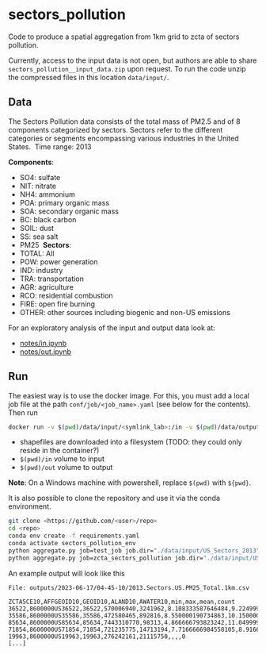 # sectors_pollution

Code to produce a spatial aggregation from 1km grid to zcta of sectors pollution.

Currently, access to the input data is not open, but authors are able to share `sectors_pollution__input_data.zip` upon request. To run the code unzip the compressed files in this location `data/input/`.

## Data

The Sectors Pollution data consists of the total mass of PM2.5 and of 8 components categorized by sectors. Sectors refer to the different categories or segments encompassing various industries in the United States.
​
Time range: 2013​

**Components**:
  * SO4: sulfate​
  * NIT: nitrate​
  * NH4: ammonium​
  * POA: primary organic mass​
  * SOA: secondary organic mass​
  * BC: black carbon​
  * SOIL: dust​
  * SS: sea salt​
  * PM25​
​
**Sectors**: ​
  * TOTAL: All​
  * POW: power generation​
  * IND: industry​
  * TRA: transportation​
  * AGR: agriculture​
  * RCO: residential combustion​
  * FIRE: open fire burning​
  * OTHER: other sources including ​biogenic and non-US emissions​

For an exploratory analysis of the input and output data look at:
  * [notes/in.ipynb](./notes/in.ipynb)
  * [notes/out.ipynb](./notes/out.ipynb) 

## Run

The easiest way is to use the docker image. For this, you must add a local job file at the path `conf/job/<job_name>.yaml` (see below for the contents). Then run

```bash
docker run -v $(pwd)/data/input/<symlink_lab>:/in -v $(pwd)/data/output/<symlink_lab>:/out -v $(pwd)/data/shapefiles/<symlink_lab>:/shapefiles <nsaph_accout>/sectors_pollution
```

* shapefiles are downloaded into a filesystem (TODO: they could only reside in the container?)
* `$(pwd)/in` volume to input
* `$(pwd)/out` volume to output

**Note**: On a Windows machine with powershell, replace `$(pwd)` with `${pwd}`.

It is also possible to clone the repository and use it via the conda environment. 

```bash
git clone <https://github.com/<user>/repo>
cd <repo>
conda env create -f requirements.yaml
conda activate sectors_pollution_env
python aggregate.py job=test_job job.dir="./data/input/US_Sectors_2013" shapefiles.dir="./data/shapefiles" output.dir="./data/output/zcta_sectors_pollution"
python aggregate.py job=zcta_sectors_pollution job.dir="./data/input/US_Sectors_2013" shapefiles.dir="./data/shapefiles" output.dir="./data/output/zcta_sectors_pollution"
```

An example output will look like this

```
File: outputs/2023-06-17/04-45-10/2013.Sectors.US.PM25_Total.1km.csv
```

```
ZCTA5CE10,AFFGEOID10,GEOID10,ALAND10,AWATER10,min,max,mean,count
36522,8600000US36522,36522,570006940,3241962,8.108333587646484,9.22499942779541,8.543976070374017,635
35586,8600000US35586,35586,472580465,892816,8.550000190734863,10.15000057220459,9.187298794450431,580
85634,8600000US85634,85634,7443310770,98313,4.866666793823242,11.049999237060547,7.613444465236194,7515
71854,8600000US71854,71854,721235775,14713194,7.7166666984558105,8.916666030883789,8.255185475938257,826
19963,8600000US19963,19963,276242161,21115750,,,,0
[...]
```


